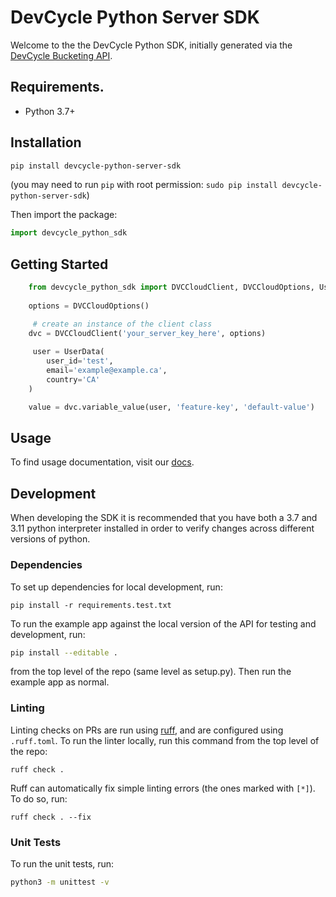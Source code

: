 # DevCycle Python Server SDK

Welcome to the the DevCycle Python SDK, initially generated via the [DevCycle Bucketing API](https://docs.devcycle.com/bucketing-api/#tag/devcycle).

## Requirements.

* Python 3.7+

## Installation

```sh
pip install devcycle-python-server-sdk
```
(you may need to run `pip` with root permission: `sudo pip install devcycle-python-server-sdk`)

Then import the package:
```python
import devcycle_python_sdk 
```

## Getting Started

```python
    from devcycle_python_sdk import DVCCloudClient, DVCCloudOptions, UserData, Event
 
    options = DVCCloudOptions()

     # create an instance of the client class
    dvc = DVCCloudClient('your_server_key_here', options)
        
     user = UserData(
        user_id='test',
        email='example@example.ca',
        country='CA'
    )

    value = dvc.variable_value(user, 'feature-key', 'default-value')
```

## Usage

To find usage documentation, visit our [docs](https://docs.devcycle.com/docs/sdk/server-side-sdks/python#usage).

## Development

When developing the SDK it is recommended that you have both a 3.7 and 3.11 python interpreter installed in order to verify changes across different versions of python.

### Dependencies

To set up dependencies for local development, run:
```
pip install -r requirements.test.txt
```

To run the example app against the local version of the API for testing and development, run:
```sh
pip install --editable .
```
from the top level of the repo (same level as setup.py). Then run the example app as normal.


### Linting

Linting checks on PRs are run using [ruff](https://github.com/charliermarsh/ruff), and are configured using `.ruff.toml`. To run the linter locally, run this command from the top level of the repo:
```
ruff check .
```

Ruff can automatically fix simple linting errors (the ones marked with `[*]`). To do so, run:
```
ruff check . --fix
```

### Unit Tests

To run the unit tests, run:
```bash
python3 -m unittest -v
```